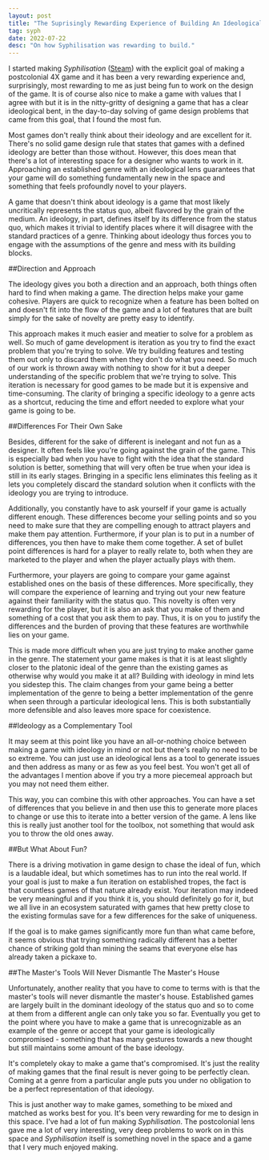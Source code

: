 ```yaml
---
layout: post
title: "The Suprisingly Rewarding Experience of Building An Ideological Game"
tag: syph
date: 2022-07-22
desc: "On how Syphilisation was rewarding to build."
---
```


I started making *Syphilisation* ([Steam](https://store.steampowered.com/app/1712530/Nikhil_Murthys_Syphilisation/)) with the explicit goal of making a postcolonial 4X game and it has been a very rewarding experience and, surprisingly, most rewarding to me as just being fun to work on the design of the game. It is of course also nice to make a game with values that I agree with but it is in the nitty-gritty of designing a game that has a clear ideological bent, in the day-to-day solving of game design problems that came from this goal, that I found the most fun.

Most games don't really think about their ideology and are excellent for it. There's no solid game design rule that states that games with a defined ideology are better than those without. However, this does mean that there's a lot of interesting space for a designer who wants to work in it. Approaching an established genre with an ideological lens guarantees that your game will do something fundamentally new in the space and something that feels profoundly novel to your players.

A game that doesn't think about ideology is a game that most likely uncritically represents the status quo, albeit flavored by the grain of the medium. An ideology, in part, defines itself by its difference from the status quo, which makes it trivial to identify places where it will disagree with the standard practices of a genre. Thinking about ideology thus forces you to engage with the assumptions of the genre and mess with its building blocks.

##Direction and Approach

The ideology gives you both a direction and an approach, both things often hard to find when making a game. The direction helps make your game cohesive. Players are quick to recognize when a feature has been bolted on and doesn't fit into the flow of the game and a lot of features that are built simply for the sake of novelty are pretty easy to identify.

This approach makes it much easier and meatier to solve for a problem as well. So much of game development is iteration as you try to find the exact problem that you're trying to solve. We try building features and testing them out only to discard them when they don't do what you need. So much of our work is thrown away with nothing to show for it but a deeper understanding of the specific problem that we're trying to solve. This iteration is necessary for good games to be made but it is expensive and time-consuming. The clarity of bringing a specific ideology to a genre acts as a shortcut, reducing the time and effort needed to explore what your game is going to be.

##Differences For Their Own Sake

Besides, different for the sake of different is inelegant and not fun as a designer. It often feels like you're going against the grain of the game. This is especially bad when you have to fight with the idea that the standard solution is better, something that will very often be true when your idea is still in its early stages. Bringing in a specific lens eliminates this feeling as it lets you completely discard the standard solution when it conflicts with the ideology you are trying to introduce.

Additionally, you constantly have to ask yourself if your game is actually different enough. These differences become your selling points and so you need to make sure that they are compelling enough to attract players and make them pay attention. Furthermore, if your plan is to put in a number of differences, you then have to make them come together. A set of bullet point differences is hard for a player to really relate to, both when they are marketed to the player and when the player actually plays with them.

Furthermore, your players are going to compare your game against established ones on the basis of these differences. More specifically, they will compare the experience of learning and trying out your new feature against their familiarity with the status quo. This novelty is often very rewarding for the player, but it is also an ask that you make of them and something of a cost that you ask them to pay. Thus, it is on you to justify the differences and the burden of proving that these features are worthwhile lies on your game.

This is made more difficult when you are just trying to make another game in the genre. The statement your game makes is that it is at least slightly closer to the platonic ideal of the genre than the existing games as otherwise why would you make it at all? Building with ideology in mind lets you sidestep this. The claim changes from your game being a better implementation of the genre to being a better implementation of the genre when seen through a particular ideological lens. This is both substantially more defensible and also leaves more space for coexistence.

##Ideology as a Complementary Tool

It may seem at this point like you have an all-or-nothing choice between making a game with ideology in mind or not but there's really no need to be so extreme. You can just use an ideological lens as a tool to generate issues and then address as many or as few as you feel best. You won't get all of the advantages I mention above if you try a more piecemeal approach but you may not need them either.

This way, you can combine this with other approaches. You can have a set of differences that you believe in and then use this to generate more places to change or use this to iterate into a better version of the game. A lens like this is really just another tool for the toolbox, not something that would ask you to throw the old ones away.

##But What About Fun?

There is a driving motivation in game design to chase the ideal of fun, which is a laudable ideal, but which sometimes has to run into the real world. If your goal is just to make a fun iteration on established tropes, the fact is that countless games of that nature already exist. Your iteration may indeed be very meaningful and if you think it is, you should definitely go for it, but we all live in an ecosystem saturated with games that hew pretty close to the existing formulas save for a few differences for the sake of uniqueness.

If the goal is to make games significantly more fun than what came before, it seems obvious that trying something radically different has a better chance of striking gold than mining the seams that everyone else has already taken a pickaxe to.

##The Master's Tools Will Never Dismantle The Master's House

Unfortunately, another reality that you have to come to terms with is that the master's tools will never dismantle the master's house. Established games are largely built in the dominant ideology of the status quo and so to come at them from a different angle can only take you so far. Eventually you get to the point where you have to make a game that is unrecognizable as an example of the genre or accept that your game is ideologically compromised - something that has many gestures towards a new thought but still maintains some amount of the base ideology.

It's completely okay to make a game that's compromised. It's just the reality of making games that the final result is never going to be perfectly clean. Coming at a genre from a particular angle puts you under no obligation to be a perfect representation of that ideology.

This is just another way to make games, something to be mixed and matched as works best for you. It's been very rewarding for me to design in this space. I've had a lot of fun making *Syphilisation*. The postcolonial lens gave me a lot of very interesting, very deep problems to work on in this space and *Syphilisation* itself is something novel in the space and a game that I very much enjoyed making.